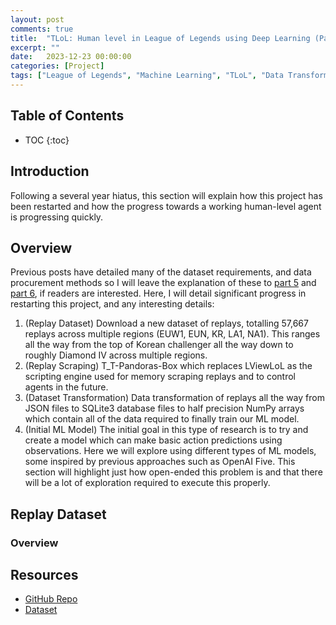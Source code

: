 ```yaml
---
layout: post
comments: true
title:  "TLoL: Human level in League of Legends using Deep Learning (Part 7 - Dataset Transformation)"
excerpt: ""
date:   2023-12-23 00:00:00
categories: [Project]
tags: ["League of Legends", "Machine Learning", "TLoL", "Data Transformation", "T_T-Pandoras-Box"]
---
```


## Table of Contents

* TOC
{:toc}

## Introduction

Following a several year hiatus, this section will explain how this project has been restarted and how the progress towards
a working human-level agent is progressing quickly.

## Overview

Previous posts have detailed many of the dataset requirements, and data procurement methods so I will leave the explanation of these
to [part 5](https://miscellaneousstuff.github.io/project/2021/09/08/tlol-part-5-download-scraping.html)
and [part 6](https://miscellaneousstuff.github.io/project/2021/11/19/tlol-part-6-dataset-generation.html#overview), if readers are interested.
Here, I will detail significant progress in restarting this project, and any interesting details:
1. (Replay Dataset) Download a new dataset of replays, totalling 57,667 replays across multiple regions (EUW1, EUN, KR, LA1, NA1).
   This ranges all the way from the top of Korean challenger all the way down to roughly Diamond IV across multiple
   regions.
2. (Replay Scraping) T_T-Pandoras-Box which replaces LViewLoL as the scripting engine used for memory scraping replays and to control
   agents in the future.
3. (Dataset Transformation) Data transformation of replays all the way from JSON files to SQLite3 database files to half precision NumPy arrays
   which contain all of the data required to finally train our ML model.
4. (Initial ML Model) The initial goal in this type of research is to try and create a model which can make basic action predictions using observations.
   Here we will explore using different types of ML models, some inspired by previous approaches such as OpenAI Five. This section will highlight
   just how open-ended this problem is and that there will be a lot of exploration required to execute this properly.

## Replay Dataset

### Overview



## Resources

- [GitHub Repo](https://github.com/MiscellaneousStuff/tlol-analysis)
- [Dataset](https://github.com/MiscellaneousStuff/tlol?tab=readme-ov-file#ezreal-dataset-patch-1323)